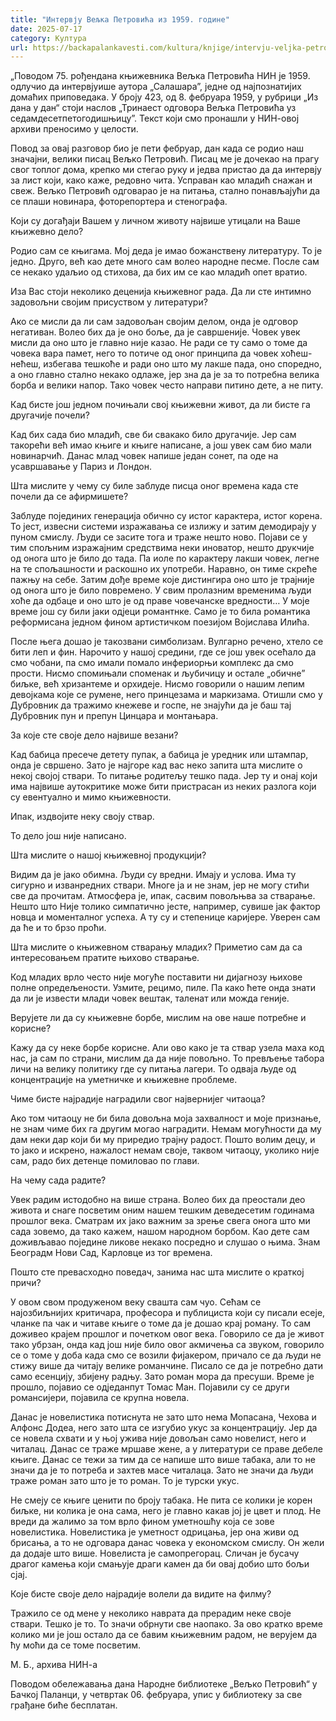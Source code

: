 ```yaml
---
title: "Интервју Вељка Петровића из 1959. године"
date: 2025-07-17
category: Култура
url: https://backapalankavesti.com/kultura/knjige/intervju-veljka-petrovica-iz-1959-godine/
---
```


„Поводом 75. рођендана књижевника Вељка Петровића НИН је 1959. одлучио да интервјуише аутора „Салашара”, једне од најпознатијих домаћих приповедака. У броју 423, од 8. фебруара 1959, у рубрици „Из дана у дан“ стоји наслов „Тринаест одговора Вељка Петровића уз седамдесетпетогодишњицу”. Текст који смо пронашли у НИН-овој архиви преносимо у целости.

Повод за овај разговор био је пети фебруар, дан када се родио наш значајни, велики писац Вељко Петровић. Писац ме је дочекао на прагу свог топлог дома, крепко ми стегао руку и једва пристао да да интервју за лист који, како каже, редовно чита. Усправан као младић снажан и свеж. Вељко Петровић одговарао је на питања, стално понављајући да се плаши новинара, фоторепортера и стенографа.

Који су догађаји Вашем у личном животу највише утицали на Ваше књижевно дело?

Родио сам се књигама. Мој деда је имао божанствену литературу. То је једно. Друго, већ као дете много сам волео народне песме. После сам се некако удаљио од стихова, да бих им се као младић опет вратио.

Иза Вас стоји неколико деценија књижевног рада. Да ли сте интимно задовољни својим присуством у литератури?

Ако се мисли да ли сам задовољан својим делом, онда је одговор негативан. Волео бих да је оно боље, да је савршеније. Човек увек мисли да оно што је главно није казао. Не ради се ту само о томе да човека вара памет, него то потиче од оног принципа да човек хоћеш-нећеш, избегава тешкоће и ради оно што му лакше пада, оно споредно, а оно главно стално некако одлаже, јер зна да је за то потребна велика борба и велики напор. Тако човек често направи питино дете, а не питу.

Кад бисте још једном почињали свој књижевни живот, да ли бисте га другачије почели?

Кад бих сада био младић, све би свакако било другачије. Јер сам такорећи већ имао књиге и књиге написане, а још увек сам био мали новинарчић. Данас млад човек напише један сонет, па оде на усавршавање у Париз и Лондон.

Шта мислите у чему су биле заблуде писца оног времена када сте почели да се афирмишете?

Заблуде појединих генерација обично су истог карактера, истог корена. То јест, извесни системи изражавања се излижу и затим демодирају у пуном смислу. Људи се засите тога и траже нешто ново. Појави се у тим спољним изражајним средствима неки иноватор, нешто друкчије од онога што је било до тада. Па иоле по карактеру лакши човек, легне на те спољашности и раскошно их употреби. Наравно, он тиме скреће пажњу на себе. Затим дође време које дистингира оно што је трајније од онога што је било повремено. У свим пролазним временима људи хоће да одбаце и оно што је од праве човечанске вредности… У моје време још су били јаки одјеци романтнке. Само је то била романтика реформисана једном фином артистичком поезијом Војислава Илића.

После њега дошао је такозвани симболизам. Вулгарно речено, хтело се бити леп и фин. Нарочито у нашој средини, где се још увек осећало да смо чобани, па смо имали помало инфериорњи комплекс да смо прости. Нисмо спомињали споменак и љубичицу и остале „обичне” биљке, већ хризантеме и орхидеје. Нисмо говорили о нашим лепим девојкама које се румене, него принцезама и маркизама. Отишли смо у Дубровник да тражимо кнежеве и госпе, не знајући да је баш тај Дубровник пун и препун Цинцара и монтањара.

За које сте своје дело највише везани?

Кад бабица пресече детету пупак, а бабица је уредник или штампар, онда је свршено. Зато је најгоре кад вас неко запита шта мислите о некој својој ствари. То питање родитељу тешко пада. Јер ту и онај који има највише аутокритике може бити пристрасан из неких разлога који су евентуално и мимо књижевности.

Ипак, издвојите неку своју ствар.

То дело још није написано.

Шта мислите о нашој књижевној продукцији?

Видим да је јако обимна. Људи су вредни. Имају и услова. Има ту сигурно и изванредних ствари. Многе ја и не знам, јер не могу стићи све да прочитам. Атмосфера је, ипак, сасвим повољњва за стварање. Нешто што Није толико симпатично јесте, например, сувише јак фактор новца и моменталног успеха. А ту су и степенице каријере. Уверен сам да ће и то брзо проћи.

Шта мислите о књижевном стварању младих? Приметио сам да са интересовањем пратите њихово стварање.

Код младих врло често није могуће поставити ни дијагнозу њихове полне опредељености. Узмите, рецимо, пиле. Па како ћете онда знати да ли је извести млади човек вештак, таленат или можда геније.

Верујете ли да су књижевне борбе, мислим на ове наше потребне и корисне?

Кажу да су неке борбе корисне. Али ово како је та ствар узела маха код нас, ја сам по страни, мислим да да није повољно. То превљење табора личи на велику политику где су питања лагери. То одваја људе од концентрације на уметничке и књижевне проблеме.

Чиме бисте најрадије наградили свог највернијег читаоца?

Ако том читаоцу не би била довољна моја захвалност и моје признање, не знам чиме бих га другим могао наградити. Немам могућности да му дам неки дар који би му приредио трајну радост. Пошто волим децу, и то јако и искрено, нажалост немам своје, таквом читаоцу, уколико није сам, радо бих детенце помиловао по глави.

На чему сада радите?

Увек радим истодобно на више страна. Волео бих да преостали део живота и снаге посветим оним нашем тешким деведесетим годинама прошлог века. Сматрам их јако важним за зрење свега онога што ми сада зовемо, да тако кажем, нашом народном борбом. Као дете сам доживљавао поједине ликове некако посредно и слушао о њима. Знам Београдм Нови Сад, Карловце из тог времена.

Пошто сте превасходно поведач, занима нас шта мислите о краткој причи?

У овом свом продуженом веку свашта сам чуо. Сећам се најозбиљнијих критичара, професора и публициста који су писали есеје, чланке па чак и читаве књиге о томе да је дошао крај роману. То сам доживео крајем прошлог и почетком овог века. Говорило се да је живот тако убрзан, онда кад још није било овог акмичења са звуком, говорило се о томе у доба када смо се возили фијакером, причало се да људи не стижу више да читају велике романчине. Писало се да је потребно дати само есенцију, збијену радњу. Зато роман мора да пресуши. Време је прошло, појавио се одједанпут Томас Ман. Појавили су се други романсијери, појавила се крупна новела.

Данас је новелистика потиснута не зато што нема Мопасана, Чехова и Алфонс Додеа, него зато шта се изгубио укус за концентрацију. Јер да се новела схвати и у њој ужива није довољан само новелист, него и читалац. Данас се траже мршаве жене, а у литератури се праве дебеле књиге. Данас се тежи за тим да се напише што више табака, али то не значи да је то потреба и захтев масе читалаца. Зато не значи да људи траже роман зато што је то роман. То је турски укус.

Не смеју се књиге ценити по броју табака. Не пита се колики је корен биљке, ни колика је она сама, него је главно какав јој је цвет и плод. Не вреди да жалимо за том врло фином уметношћу која се зове новелистика. Новелистика је уметност одрицања, јер она живи од брисања, а то не одговара данас човека у економском смислу. Он жели да додаје што више. Новелиста је самопрегорац. Сличан је бусачу драгог камења који смањује драги камен да би овај добио што бољи сјај.

Које бисте своје дело најрадије волели да видите на филму?

Тражило се од мене у неколико наврата да прерадим неке своје ствари. Тешко је то. То значи обрнути све наопако. За ово кратко време колико ми је још остало да се бавим књижевним радом, не верујем да ћу моћи да се томе посветим.

М. Б., архива НИН-а

Поводом обележавања дана Народне библиотеке „Вељко Петровић“ у Бачкој Паланци, у четвртак 06. фебруара, упис у библиотеку за све грађане биће бесплатан.
